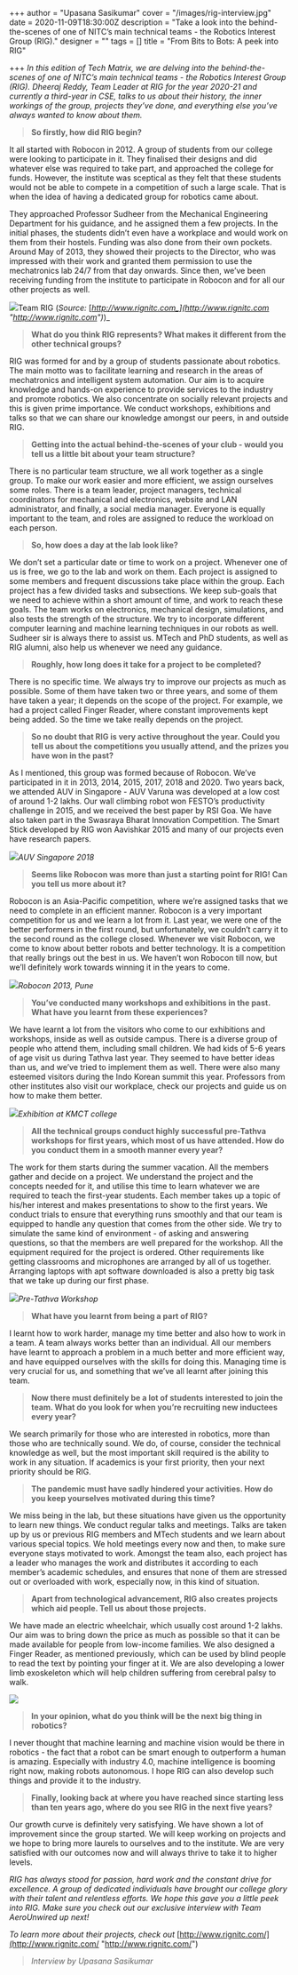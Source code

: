 +++
author = "Upasana Sasikumar"
cover = "/images/rig-interview.jpg"
date = 2020-11-09T18:30:00Z
description = "Take a look into the behind-the-scenes of one of NITC’s main technical teams - the Robotics Interest Group (RIG)."
designer = ""
tags = []
title = "From Bits to Bots: A peek into RIG"

+++
_In this edition of Tech Matrix, we are delving into the behind-the-scenes of one of NITC’s main technical teams - the Robotics Interest Group (RIG). Dheeraj Reddy, Team Leader at RIG for the year 2020-21 and currently a third-year in CSE, talks to us about their history, the inner workings of the group, projects they’ve done, and everything else you’ve always wanted to know about them._

> **So firstly, how did RIG begin?**

It all started with Robocon in 2012. A group of students from our college were looking to participate in it. They finalised their designs and did whatever else was required to take part, and approached the college for funds. However, the institute was sceptical as they felt that these students would not be able to compete in a competition of such a large scale. That is when the idea of having a dedicated group for robotics came about.

They approached Professor Sudheer from the Mechanical Engineering Department for his guidance, and he assigned them a few projects. In the initial phases, the students didn’t even have a workplace and would work on them from their hostels. Funding was also done from their own pockets. Around May of 2013, they showed their projects to the Director, who was impressed with their work and granted them permission to use the mechatronics lab 24/7 from that day onwards. Since then, we’ve been receiving funding from the institute to participate in Robocon and for all our other projects as well.

![](/images/untitled1.png)Team RIG (_Source:_ [_http://www.rignitc.com_](http://www.rignitc.com "http://www.rignitc.com")_)_

> **What do you think RIG represents? What makes it different from the other technical groups?**

RIG was formed for and by a group of students passionate about robotics. The main motto was to facilitate learning and research in the areas of mechatronics and intelligent system automation. Our aim is to acquire knowledge and hands-on experience to provide services to the industry and promote robotics. We also concentrate on socially relevant projects and this is given prime importance. We conduct workshops, exhibitions and talks so that we can share our knowledge amongst our peers, in and outside RIG.

> **Getting into the actual behind-the-scenes of your club - would you tell us a little bit about your team structure?**

There is no particular team structure, we all work together as a single group. To make our work easier and more efficient, we assign ourselves some roles. There is a team leader, project managers, technical coordinators for mechanical and electronics, website and LAN administrator, and finally, a social media manager. Everyone is equally important to the team, and roles are assigned to reduce the workload on each person.

> **So, how does a day at the lab look like?**

We don’t set a particular date or time to work on a project. Whenever one of us is free, we go to the lab and work on them. Each project is assigned to some members and frequent discussions take place within the group. Each project has a few divided tasks and subsections. We keep sub-goals that we need to achieve within a short amount of time, and work to reach these goals. The team works on electronics, mechanical design, simulations, and also tests the strength of the structure. We try to incorporate different computer learning and machine learning techniques in our robots as well. Sudheer sir is always there to assist us. MTech and PhD students, as well as RIG alumni, also help us whenever we need any guidance.

> **Roughly, how long does it take for a project to be completed?**

There is no specific time. We always try to improve our projects as much as possible. Some of them have taken two or three years, and some of them have taken a year; it depends on the scope of the project. For example, we had a project called Finger Reader, where constant improvements kept being added. So the time we take really depends on the project.

> **So no doubt that RIG is very active throughout the year. Could you tell us about the competitions you usually attend, and the prizes you have won in the past?**

As I mentioned, this group was formed because of Robocon. We’ve participated in it in 2013, 2014, 2015, 2017, 2018 and 2020. Two years back, we attended AUV in Singapore - AUV Varuna was developed at a low cost of around 1-2 lakhs. Our wall climbing robot won FESTO’s productivity challenge in 2015, and we received the best paper by RSI Goa. We have also taken part in the Swasraya Bharat Innovation Competition. The Smart Stick developed by RIG won Aavishkar 2015 and many of our projects even have research papers.

_![](/images/auvsingapore2018.jpg)AUV Singapore 2018_

> **Seems like Robocon was more than just a starting point for RIG! Can you tell us more about it?**

Robocon is an Asia-Pacific competition, where we’re assigned tasks that we need to complete in an efficient manner. Robocon is a very important competition for us and we learn a lot from it. Last year, we were one of the better performers in the first round, but unfortunately, we couldn’t carry it to the second round as the college closed. Whenever we visit Robocon, we come to know about better robots and better technology. It is a competition that really brings out the best in us. We haven’t won Robocon till now, but we’ll definitely work towards winning it in the years to come.

_![](/images/robocon2013.jpg)Robocon 2013, Pune_

> **You’ve conducted many workshops and exhibitions in the past. What have you learnt from these experiences?**

We have learnt a lot from the visitors who come to our exhibitions and workshops, inside as well as outside campus. There is a diverse group of people who attend them, including small children. We had kids of 5-6 years of age visit us during Tathva last year. They seemed to have better ideas than us, and we’ve tried to implement them as well. There were also many esteemed visitors during the Indo Korean summit this year. Professors from other institutes also visit our workplace, check our projects and guide us on how to make them better.

_![](/images/2k18kmct.jpg)Exhibition at KMCT college_

> **All the technical groups conduct highly successful pre-Tathva workshops for first years, which most of us have attended. How do you conduct them in a smooth manner every year?**

The work for them starts during the summer vacation. All the members gather and decide on a project. We understand the project and the concepts needed for it, and utilise this time to learn whatever we are required to teach the first-year students. Each member takes up a topic of his/her interest and makes presentations to show to the first years. We conduct trials to ensure that everything runs smoothly and that our team is equipped to handle any question that comes from the other side. We try to simulate the same kind of environment - of asking and answering questions, so that the members are well prepared for the workshop. All the equipment required for the project is ordered. Other requirements like getting classrooms and microphones are arranged by all of us together. Arranging laptops with apt software downloaded is also a pretty big task that we take up during our first phase.

_![](/images/pretathva_rig.jpg)Pre-Tathva Workshop_

> **What have you learnt from being a part of RIG?**

I learnt how to work harder, manage my time better and also how to work in a team. A team always works better than an individual. All our members have learnt to approach a problem in a much better and more efficient way, and have equipped ourselves with the skills for doing this. Managing time is very crucial for us, and something that we’ve all learnt after joining this team.

> **Now there must definitely be a lot of students interested to join the team. What do you look for when you’re recruiting new inductees every year?**

We search primarily for those who are interested in robotics, more than those who are technically sound. We do, of course, consider the technical knowledge as well, but the most important skill required is the ability to work in any situation. If academics is your first priority, then your next priority should be RIG.

> **The pandemic must have sadly hindered your activities. How do you keep yourselves motivated during this time?**

We miss being in the lab, but these situations have given us the opportunity to learn new things. We conduct regular talks and meetings. Talks are taken up by us or previous RIG members and MTech students and we learn about various special topics. We hold meetings every now and then, to make sure everyone stays motivated to work. Amongst the team also, each project has a leader who manages the work and distributes it according to each member’s academic schedules, and ensures that none of them are stressed out or overloaded with work, especially now, in this kind of situation.

> **Apart from technological advancement, RIG also creates projects which aid people. Tell us about those projects.**

We have made an electric wheelchair, which usually cost around 1-2 lakhs. Our aim was to bring down the price as much as possible so that it can be made available for people from low-income families. We also designed a Finger Reader, as mentioned previously, which can be used by blind people to read the text by pointing your finger at it. We are also developing a lower limb exoskeleton which will help children suffering from cerebral palsy to walk.

![](/images/aavishkaar-2015.jpg)

> **In your opinion, what do you think will be the next big thing in robotics?**

I never thought that machine learning and machine vision would be there in robotics - the fact that a robot can be smart enough to outperform a human is amazing. Especially with industry 4.0, machine intelligence is booming right now, making robots autonomous. I hope RIG can also develop such things and provide it to the industry.

> **Finally, looking back at where you have reached since starting less than ten years ago, where do you see RIG in the next five years?**

Our growth curve is definitely very satisfying. We have shown a lot of improvement since the group started. We will keep working on projects and we hope to bring more laurels to ourselves and to the institute. We are very satisfied with our outcomes now and will always thrive to take it to higher levels.

_RIG has always stood for passion, hard work and the constant drive for excellence. A group of dedicated individuals have brought our college glory with their talent and relentless efforts. We hope this gave you a little peek into RIG. Make sure you check out our exclusive interview with Team AeroUnwired up next!_

_To learn more about their projects, check out_ [http://www.rignitc.com/](http://www.rignitc.com/ "http://www.rignitc.com/")

> _Interview by Upasana Sasikumar_